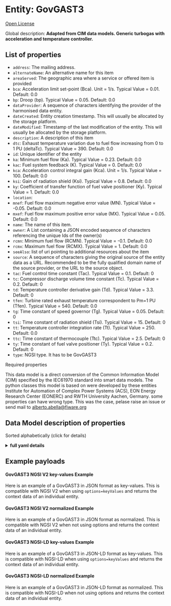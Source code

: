 Entity: GovGAST3  
================  
[Open License](https://github.com/smart-data-models//dataModel.EnergyCIM/blob/master/GovGAST3/LICENSE.md)  
Global description: **Adapted from CIM data models. Generic turbogas with acceleration and temperature controller.**  

## List of properties  

- `address`: The mailing address.  - `alternateName`: An alternative name for this item  - `areaServed`: The geographic area where a service or offered item is provided  - `bca`: Acceleration limit set-point (Bca).  Unit = 1/s.  Typical Value = 0.01. Default: 0.0  - `bp`: Droop (bp).  Typical Value = 0.05. Default: 0.0  - `dataProvider`: A sequence of characters identifying the provider of the harmonised data entity.  - `dateCreated`: Entity creation timestamp. This will usually be allocated by the storage platform.  - `dateModified`: Timestamp of the last modification of the entity. This will usually be allocated by the storage platform.  - `description`: A description of this item  - `dtc`: Exhaust temperature variation due to fuel flow increasing from 0 to 1 PU (deltaTc).  Typical Value = 390. Default: 0.0  - `id`: Unique identifier of the entity  - `ka`: Minimum fuel flow (Ka).  Typical Value = 0.23. Default: 0.0  - `kac`: Fuel system feedback (K).  Typical Value = 0. Default: 0.0  - `kca`: Acceleration control integral gain (Kca). Unit = 1/s.  Typical Value = 100. Default: 0.0  - `ksi`: Gain of radiation shield (Ksi).  Typical Value = 0.8. Default: 0.0  - `ky`: Coefficient of transfer function of fuel valve positioner (Ky).  Typical Value = 1. Default: 0.0  - `location`:   - `mnef`: Fuel flow maximum negative error value (MN).  Typical Value = -0.05. Default: 0.0  - `mxef`: Fuel flow maximum positive error value (MX).  Typical Value = 0.05. Default: 0.0  - `name`: The name of this item.  - `owner`: A List containing a JSON encoded sequence of characters referencing the unique Ids of the owner(s)  - `rcmn`: Minimum fuel flow (RCMN).  Typical Value = -0.1. Default: 0.0  - `rcmx`: Maximum fuel flow (RCMX).  Typical Value = 1. Default: 0.0  - `seeAlso`: list of uri pointing to additional resources about the item  - `source`: A sequence of characters giving the original source of the entity data as a URL. Recommended to be the fully qualified domain name of the source provider, or the URL to the source object.  - `tac`: Fuel control time constant (Tac).  Typical Value = 0.1. Default: 0  - `tc`: Compressor discharge volume time constant (Tc).  Typical Value = 0.2. Default: 0  - `td`: Temperature controller derivative gain (Td).  Typical Value = 3.3. Default: 0  - `tfen`: Turbine rated exhaust temperature correspondent to Pm=1 PU (Tfen).  Typical Value = 540. Default: 0.0  - `tg`: Time constant of speed governor (Tg).  Typical Value = 0.05. Default: 0  - `tsi`: Time constant of radiation shield (Tsi).  Typical Value = 15. Default: 0  - `tt`: Temperature controller integration rate (Tt).  Typical Value = 250. Default: 0.0  - `ttc`: Time constant of thermocouple (Ttc).  Typical Value = 2.5. Default: 0  - `ty`: Time constant of fuel valve positioner (Ty).  Typical Value = 0.2. Default: 0  - `type`: NGSI type. It has to be GovGAST3    
Required properties  
This data model is a direct conversion of the Common Information Model (CIM) specified by the IEC61970 standard into smart data models. The python classes this model is based on were developed by these entities Institute for Automation of Complex Power Systems (ACS), EON Energy Research Center (EONERC) and RWTH University Aachen, Germany. some properties can have wrong type. This was the case, pelase raise an issue or send mail to alberto.abella@fiware.org  
## Data Model description of properties  
Sorted alphabetically (click for details)  
<details><summary><strong>full yaml details</strong></summary>    
```yaml  
GovGAST3:    
  description: 'Adapted from CIM data models. Generic turbogas with acceleration and temperature controller.'    
  properties:    
    address:    
      description: 'The mailing address.'    
      properties:    
        addressCountry:    
          description: 'Property. The country. For example, Spain. Model:''https://schema.org/Text'''    
          type: string    
        addressLocality:    
          description: 'Property. The locality in which the street address is, and which is in the region. Model:''https://schema.org/Text'''    
          type: string    
        addressRegion:    
          description: 'Property. The region in which the locality is, and which is in the country. Model:''https://schema.org/Text'''    
          type: string    
        areaServed:    
          description: 'Property. The geographic area where a service or offered item is provided. Model:''https://schema.org/Text'''    
          type: string    
        postOfficeBoxNumber:    
          description: 'Property. The post office box number for PO box addresses. For example, Spain. Model:''https://schema.org/Text'''    
          type: string    
        postalCode:    
          description: 'Property. The postal code. For example, Spain. Model:''https://schema.org/Text'''    
          type: string    
        streetAddress:    
          description: 'Property. The street address. Model:''https://schema.org/Text'''    
          type: string    
      type: Property    
    alternateName:    
      description: 'An alternative name for this item'    
      type: Property    
    areaServed:    
      description: 'The geographic area where a service or offered item is provided'    
      type: Property    
      x-ngsi:    
        model: https://schema.org/Text    
    bca:    
      description: 'Acceleration limit set-point (Bca).  Unit = 1/s.  Typical Value = 0.01. Default: 0.0'    
      type: number    
      x-ngsi:    
        model: https://schema.org/Number    
    bp:    
      description: 'Droop (bp).  Typical Value = 0.05. Default: 0.0'    
      type: number    
      x-ngsi:    
        model: https://schema.org/Number    
    dataProvider:    
      description: 'A sequence of characters identifying the provider of the harmonised data entity.'    
      type: Property    
    dateCreated:    
      description: 'Entity creation timestamp. This will usually be allocated by the storage platform.'    
      format: date-time    
      type: Property    
    dateModified:    
      description: 'Timestamp of the last modification of the entity. This will usually be allocated by the storage platform.'    
      format: date-time    
      type: Property    
    description:    
      description: 'A description of this item'    
      type: Property    
    dtc:    
      description: 'Exhaust temperature variation due to fuel flow increasing from 0 to 1 PU (deltaTc).  Typical Value = 390. Default: 0.0'    
      type: number    
      x-ngsi:    
        model: https://schema.org/Number    
    id:    
      anyOf: &govgast3_-_properties_-_owner_-_items_-_anyof    
        - description: 'Property. Identifier format of any NGSI entity'    
          maxLength: 256    
          minLength: 1    
          pattern: ^[\w\-\.\{\}\$\+\*\[\]`|~^@!,:\\]+$    
          type: string    
        - description: 'Property. Identifier format of any NGSI entity'    
          format: uri    
          type: string    
      description: 'Unique identifier of the entity'    
      type: Property    
    ka:    
      description: 'Minimum fuel flow (Ka).  Typical Value = 0.23. Default: 0.0'    
      type: number    
      x-ngsi:    
        model: https://schema.org/Number    
    kac:    
      description: 'Fuel system feedback (K).  Typical Value = 0. Default: 0.0'    
      type: number    
      x-ngsi:    
        model: https://schema.org/Number    
    kca:    
      description: 'Acceleration control integral gain (Kca). Unit = 1/s.  Typical Value = 100. Default: 0.0'    
      type: number    
      x-ngsi:    
        model: https://schema.org/Number    
    ksi:    
      description: 'Gain of radiation shield (Ksi).  Typical Value = 0.8. Default: 0.0'    
      type: number    
      x-ngsi:    
        model: https://schema.org/Number    
    ky:    
      description: 'Coefficient of transfer function of fuel valve positioner (Ky).  Typical Value = 1. Default: 0.0'    
      type: number    
      x-ngsi:    
        model: https://schema.org/Number    
    location:    
      $id: https://geojson.org/schema/Geometry.json    
      $schema: "http://json-schema.org/draft-07/schema#"    
      oneOf:    
        - properties:    
            bbox:    
              items:    
                type: number    
              minItems: 4    
              type: array    
            coordinates:    
              items:    
                type: number    
              minItems: 2    
              type: array    
            type:    
              enum:    
                - Point    
              type: string    
          required:    
            - type    
            - coordinates    
          title: 'GeoJSON Point'    
          type: object    
        - properties:    
            bbox:    
              items:    
                type: number    
              minItems: 4    
              type: array    
            coordinates:    
              items:    
                items:    
                  type: number    
                minItems: 2    
                type: array    
              minItems: 2    
              type: array    
            type:    
              enum:    
                - LineString    
              type: string    
          required:    
            - type    
            - coordinates    
          title: 'GeoJSON LineString'    
          type: object    
        - properties:    
            bbox:    
              items:    
                type: number    
              minItems: 4    
              type: array    
            coordinates:    
              items:    
                items:    
                  items:    
                    type: number    
                  minItems: 2    
                  type: array    
                minItems: 4    
                type: array    
              type: array    
            type:    
              enum:    
                - Polygon    
              type: string    
          required:    
            - type    
            - coordinates    
          title: 'GeoJSON Polygon'    
          type: object    
        - properties:    
            bbox:    
              items:    
                type: number    
              minItems: 4    
              type: array    
            coordinates:    
              items:    
                items:    
                  type: number    
                minItems: 2    
                type: array    
              type: array    
            type:    
              enum:    
                - MultiPoint    
              type: string    
          required:    
            - type    
            - coordinates    
          title: 'GeoJSON MultiPoint'    
          type: object    
        - properties:    
            bbox:    
              items:    
                type: number    
              minItems: 4    
              type: array    
            coordinates:    
              items:    
                items:    
                  items:    
                    type: number    
                  minItems: 2    
                  type: array    
                minItems: 2    
                type: array    
              type: array    
            type:    
              enum:    
                - MultiLineString    
              type: string    
          required:    
            - type    
            - coordinates    
          title: 'GeoJSON MultiLineString'    
          type: object    
        - properties:    
            bbox:    
              items:    
                type: number    
              minItems: 4    
              type: array    
            coordinates:    
              items:    
                items:    
                  items:    
                    items:    
                      type: number    
                    minItems: 2    
                    type: array    
                  minItems: 4    
                  type: array    
                type: array    
              type: array    
            type:    
              enum:    
                - MultiPolygon    
              type: string    
          required:    
            - type    
            - coordinates    
          title: 'GeoJSON MultiPolygon'    
          type: object    
      title: 'GeoJSON Geometry'    
    mnef:    
      description: 'Fuel flow maximum negative error value (MN).  Typical Value = -0.05. Default: 0.0'    
      type: number    
      x-ngsi:    
        model: https://schema.org/Number    
    mxef:    
      description: 'Fuel flow maximum positive error value (MX).  Typical Value = 0.05. Default: 0.0'    
      type: number    
      x-ngsi:    
        model: https://schema.org/Number    
    name:    
      description: 'The name of this item.'    
      type: Property    
    owner:    
      description: 'A List containing a JSON encoded sequence of characters referencing the unique Ids of the owner(s)'    
      items:    
        anyOf: *govgast3_-_properties_-_owner_-_items_-_anyof    
        description: 'Property. Unique identifier of the entity'    
      type: Property    
    rcmn:    
      description: 'Minimum fuel flow (RCMN).  Typical Value = -0.1. Default: 0.0'    
      type: number    
      x-ngsi:    
        model: https://schema.org/Number    
    rcmx:    
      description: 'Maximum fuel flow (RCMX).  Typical Value = 1. Default: 0.0'    
      type: number    
      x-ngsi:    
        model: https://schema.org/Number    
    seeAlso:    
      description: 'list of uri pointing to additional resources about the item'    
      oneOf:    
        - items:    
            - format: uri    
              type: string    
          minItems: 1    
          type: array    
        - format: uri    
          type: string    
      type: Property    
    source:    
      description: 'A sequence of characters giving the original source of the entity data as a URL. Recommended to be the fully qualified domain name of the source provider, or the URL to the source object.'    
      type: Property    
    tac:    
      description: 'Fuel control time constant (Tac).  Typical Value = 0.1. Default: 0'    
      type: number    
      x-ngsi:    
        model: https://schema.org/Number    
    tc:    
      description: 'Compressor discharge volume time constant (Tc).  Typical Value = 0.2. Default: 0'    
      type: number    
      x-ngsi:    
        model: https://schema.org/Number    
    td:    
      description: 'Temperature controller derivative gain (Td).  Typical Value = 3.3. Default: 0'    
      type: number    
      x-ngsi:    
        model: https://schema.org/Number    
    tfen:    
      description: 'Turbine rated exhaust temperature correspondent to Pm=1 PU (Tfen).  Typical Value = 540. Default: 0.0'    
      type: number    
      x-ngsi:    
        model: https://schema.org/Number    
    tg:    
      description: 'Time constant of speed governor (Tg).  Typical Value = 0.05. Default: 0'    
      type: number    
      x-ngsi:    
        model: https://schema.org/Number    
    tsi:    
      description: 'Time constant of radiation shield (Tsi).  Typical Value = 15. Default: 0'    
      type: number    
      x-ngsi:    
        model: https://schema.org/Number    
    tt:    
      description: 'Temperature controller integration rate (Tt).  Typical Value = 250. Default: 0.0'    
      type: number    
      x-ngsi:    
        model: https://schema.org/Number    
    ttc:    
      description: 'Time constant of thermocouple (Ttc).  Typical Value = 2.5. Default: 0'    
      type: number    
      x-ngsi:    
        model: https://schema.org/Number    
    ty:    
      description: 'Time constant of fuel valve positioner (Ty).  Typical Value = 0.2. Default: 0'    
      type: number    
      x-ngsi:    
        model: https://schema.org/Number    
    type:    
      description: 'NGSI type. It has to be GovGAST3'    
      enum:    
        - GovGAST3    
      type: Property    
  required: []    
  type: object    
```  
</details>    
## Example payloads    
#### GovGAST3 NGSI V2 key-values Example    
Here is an example of a GovGAST3 in JSON format as key-values. This is compatible with NGSI V2 when  using `options=keyValues` and returns the context data of an individual entity.  
#### GovGAST3 NGSI V2 normalized Example    
Here is an example of a GovGAST3 in JSON format as normalized. This is compatible with NGSI V2 when not using options and returns the context data of an individual entity.  
#### GovGAST3 NGSI-LD key-values Example    
Here is an example of a GovGAST3 in JSON-LD format as key-values. This is compatible with NGSI-LD when  using `options=keyValues` and returns the context data of an individual entity.  
#### GovGAST3 NGSI-LD normalized Example    
Here is an example of a GovGAST3 in JSON-LD format as normalized. This is compatible with NGSI-LD when not using options and returns the context data of an individual entity.  
